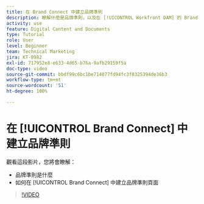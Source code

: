```yaml
---
title: 在 Brand Connect 中建立品牌準則
description: 瞭解什麼是品牌準則，以及在 [!UICONTROL Workfront DAM] 的 Brand Connect 中如何建立品牌準則頁面。
activity: use
feature: Digital Content and Documents
type: Tutorial
role: User
level: Beginner
team: Technical Marketing
jira: KT-8982
exl-id: 717952e8-e633-4d65-b76a-9afb29159f5a
doc-type: video
source-git-commit: bbdf99c6bc1be714077fd94fc3f8325394de36b3
workflow-type: tm+mt
source-wordcount: '51'
ht-degree: 100%

---
```


# 在 [!UICONTROL Brand Connect] 中建立品牌準則

觀看這段影片，您將會瞭解：

* 品牌準則是什麼
* 如何在 [!UICONTROL Brand Connect] 中建立品牌準則頁面

>[!VIDEO](https://video.tv.adobe.com/v/335244/?quality=12&learn=on&enablevpops=1)
